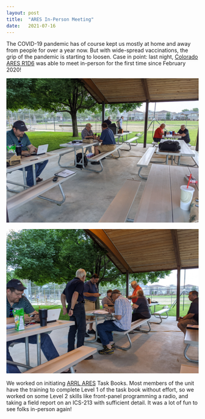 ```yaml
---
layout: post
title:  "ARES In-Person Meeting"
date:   2021-07-16
---
```

The COVID-19 pandemic has of course kept us mostly at home and away from people for over a year now.
But with wide-spread vaccinations, the grip of the pandemic is starting to loosen. Case in point:
last night, [Colorado ARES R1D6](https://www.coaresr1d6.org/) was able to meet in-person for the
first time since February 2020!

![R1D6 members training](/assets/2021-07-16_011817.jpg)

![R1D6 members training](/assets/2021-07-16_014841.jpg)

We worked on initiating [ARRL ARES](http://www.arrl.org/ares) Task Books. Most members of the unit
have the training to complete Level 1 of the task book without effort, so we worked on some Level 2
skills like front-panel programming a radio, and taking a field report on an ICS-213 with sufficient
detail. It was a lot of fun to see folks in-person again!
